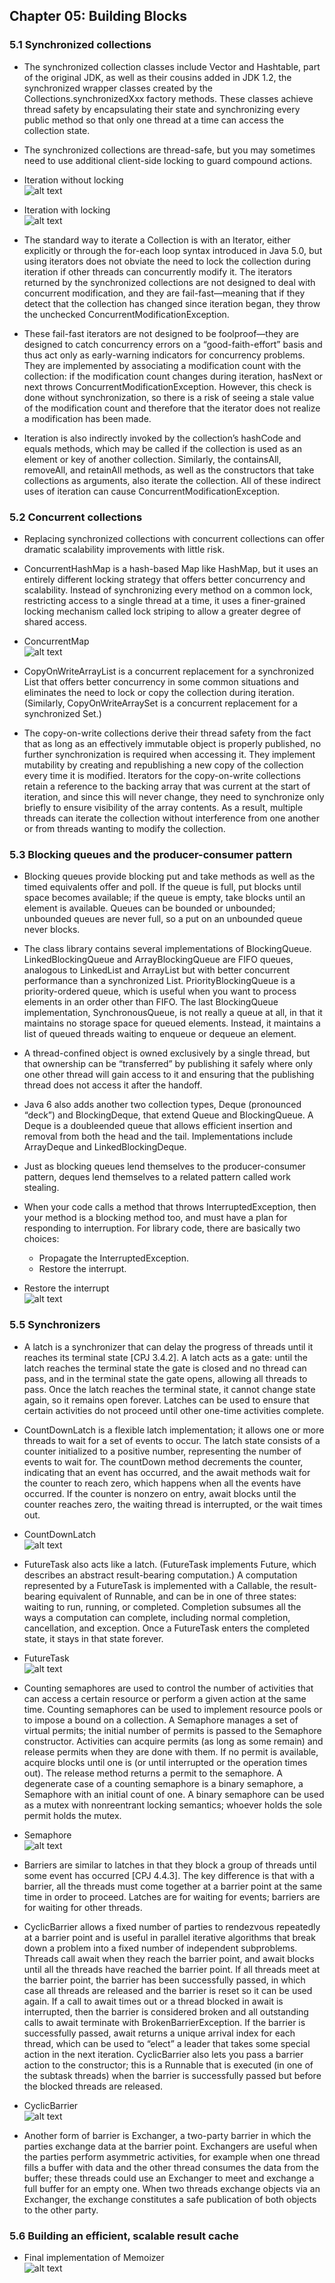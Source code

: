 ## Chapter 05: Building Blocks

### 5.1 Synchronized collections

- The synchronized collection classes include Vector and Hashtable, part of the original JDK, as well as their cousins added in JDK 1.2, the synchronized wrapper classes created by the Collections.synchronizedXxx factory methods. These classes achieve thread safety by encapsulating their state and synchronizing every public method so that only one thread at a time can access the collection state.

- The synchronized collections are thread-safe, but you may sometimes need to use additional client-side locking to guard compound actions.

- Iteration without locking  
![alt text](img/fig_5_1_Iteration_without_locking.PNG)  

- Iteration with locking  
![alt text](img/fig_5_2_Iteration_with_locking.PNG)  

- The standard way to iterate a Collection is with an Iterator, either explicitly or through the for-each loop syntax introduced in Java 5.0, but using iterators does not obviate the need to lock the collection during iteration if other threads can concurrently modify it. The iterators returned by the synchronized collections are not designed to deal with concurrent modification, and they are fail-fast—meaning that if they detect that the collection has changed since iteration began, they throw the unchecked ConcurrentModificationException.

- These fail-fast iterators are not designed to be foolproof—they are designed to catch concurrency errors on a “good-faith-effort” basis and thus act only as early-warning indicators for concurrency problems. They are implemented by associating a modification count with the collection: if the modification count changes during iteration, hasNext or next throws ConcurrentModificationException. However, this check is done without synchronization, so there is a risk of seeing a stale value of the modification count and therefore that the iterator does not realize a modification has been made.

- Iteration is also indirectly invoked by the collection’s hashCode and equals methods, which may be called if the collection is used as an element or key of another collection. Similarly, the containsAll, removeAll, and retainAll methods, as well as the constructors that take collections as arguments, also iterate the collection. All of these indirect uses of iteration can cause ConcurrentModificationException.

### 5.2 Concurrent collections

- Replacing synchronized collections with concurrent collections can offer dramatic scalability improvements with little risk.

- ConcurrentHashMap is a hash-based Map like HashMap, but it uses an entirely different locking strategy that offers better concurrency and scalability. Instead of synchronizing every method on a common lock, restricting access to a single
thread at a time, it uses a finer-grained locking mechanism called lock striping to allow a greater degree of shared access.

- ConcurrentMap  
![alt text](img/fig_5_3_ConcurrentMap.PNG)  

- CopyOnWriteArrayList is a concurrent replacement for a synchronized List that offers better concurrency in some common situations and eliminates the need to lock or copy the collection during iteration. (Similarly, CopyOnWriteArraySet is a concurrent replacement for a synchronized Set.)

- The copy-on-write collections derive their thread safety from the fact that as long as an effectively immutable object is properly published, no further synchronization is required when accessing it. They implement mutability by creating and republishing a new copy of the collection every time it is modified. Iterators for the copy-on-write collections retain a reference to the backing array that was current at the start of iteration, and since this will never change, they need to synchronize only briefly to ensure visibility of the array contents. As a result, multiple threads can iterate the collection without interference from one another or from threads wanting to modify the collection.

### 5.3 Blocking queues and the producer-consumer pattern

- Blocking queues provide blocking put and take methods as well as the timed equivalents offer and poll. If the queue is full, put blocks until space becomes available; if the queue is empty, take blocks until an element is available. Queues can be bounded or unbounded; unbounded queues are never full, so a put on an unbounded queue never blocks.

- The class library contains several implementations of BlockingQueue. LinkedBlockingQueue and ArrayBlockingQueue are FIFO queues, analogous to LinkedList and ArrayList but with better concurrent performance than a synchronized List. PriorityBlockingQueue is a priority-ordered queue, which is useful when you want to process elements in an order other than FIFO. The last BlockingQueue implementation, SynchronousQueue, is not really a queue at all, in that it maintains no storage space for queued elements. Instead, it maintains a list of queued threads waiting to enqueue or dequeue an element.

- A thread-confined object is owned exclusively by a single thread, but that ownership can be “transferred” by publishing it safely where only one other thread will gain access to it and ensuring that the publishing thread does not access it after the handoff.

- Java 6 also adds another two collection types, Deque (pronounced “deck”) and BlockingDeque, that extend Queue and BlockingQueue. A Deque is a doubleended queue that allows efficient insertion and removal from both the head and the tail. Implementations include ArrayDeque and LinkedBlockingDeque.

- Just as blocking queues lend themselves to the producer-consumer pattern, deques lend themselves to a related pattern called work stealing.

- When your code calls a method that throws InterruptedException, then your method is a blocking method too, and must have a plan for responding to interruption. For library code, there are basically two choices:
	- Propagate the InterruptedException.
	- Restore the interrupt.

- Restore the interrupt  
![alt text](img/fig_5_4_Restore_the_interrupt.PNG)  

### 5.5 Synchronizers

- A latch is a synchronizer that can delay the progress of threads until it reaches its terminal state [CPJ 3.4.2]. A latch acts as a gate: until the latch reaches the terminal state the gate is closed and no thread can pass, and in the terminal state the gate opens, allowing all threads to pass. Once the latch reaches the terminal state, it cannot change state again, so it remains open forever. Latches can be used to ensure that certain activities do not proceed until other one-time activities complete.

- CountDownLatch is a flexible latch implementation; it allows one or more threads to wait for a set of events to occur. The latch state consists of a counter initialized to a positive number, representing the number of events to wait for. The countDown method decrements the counter, indicating that an event has occurred, and the await methods wait for the counter to reach zero, which happens when all the events have occurred. If the counter is nonzero on entry, await blocks until the counter reaches zero, the waiting thread is interrupted, or the wait times out.

- CountDownLatch  
![alt text](img/fig_5_5_CountDownLatch.PNG)  

- FutureTask also acts like a latch. (FutureTask implements Future, which describes an abstract result-bearing computation.) A computation represented by a FutureTask is implemented with a Callable, the result-bearing equivalent of Runnable, and can be in one of three states: waiting to run, running, or completed. Completion subsumes all the ways a computation can complete, including normal completion, cancellation, and exception. Once a FutureTask enters the completed state, it stays in that state forever.

- FutureTask  
![alt text](img/fig_5_6_FutureTask.PNG)  

- Counting semaphores are used to control the number of activities that can access a certain resource or perform a given action at the same time. Counting semaphores can be used to implement resource pools or to impose a bound on a collection. A Semaphore manages a set of virtual permits; the initial number of permits is passed to the Semaphore constructor. Activities can acquire permits (as long as some remain) and release permits when they are done with them. If no permit is available, acquire blocks until one is (or until interrupted or the operation times out). The release method returns a permit to the semaphore. A degenerate case of a counting semaphore is a binary semaphore, a Semaphore with an initial count of one. A binary semaphore can be used as a mutex with nonreentrant locking semantics; whoever holds the sole permit holds the mutex.

- Semaphore  
![alt text](img/fig_5_7_Semaphore.PNG)  

- Barriers are similar to latches in that they block a group of threads until some event has occurred [CPJ 4.4.3]. The key difference is that with a barrier, all the threads must come together at a barrier point at the same time in order to proceed. Latches are for waiting for events; barriers are for waiting for other threads.

- CyclicBarrier allows a fixed number of parties to rendezvous repeatedly at a barrier point and is useful in parallel iterative algorithms that break down a problem into a fixed number of independent subproblems. Threads call await when they reach the barrier point, and await blocks until all the threads have reached the barrier point. If all threads meet at the barrier point, the barrier has been successfully passed, in which case all threads are released and the barrier is reset so it can be used again. If a call to await times out or a thread blocked in await is interrupted, then the barrier is considered broken and all outstanding calls to await terminate with BrokenBarrierException. If the barrier is successfully passed, await returns a unique arrival index for each thread, which can be used to “elect” a leader that takes some special action in the next iteration. CyclicBarrier also lets you pass a barrier action to the constructor; this is a Runnable that is executed (in one of the subtask threads) when the barrier is successfully passed but before the blocked threads are released.

- CyclicBarrier  
![alt text](img/fig_5_8_CyclicBarrier.PNG)  

- Another form of barrier is Exchanger, a two-party barrier in which the parties exchange data at the barrier point. Exchangers are useful when the parties perform asymmetric activities, for example when one thread fills a buffer with data and the other thread consumes the data from the buffer; these threads could use an Exchanger to meet and exchange a full buffer for an empty one. When two threads exchange objects via an Exchanger, the exchange constitutes a safe publication of both objects to the other party.

### 5.6 Building an efficient, scalable result cache

- Final implementation of Memoizer  
![alt text](img/fig_5_9_Memoizer.PNG)  